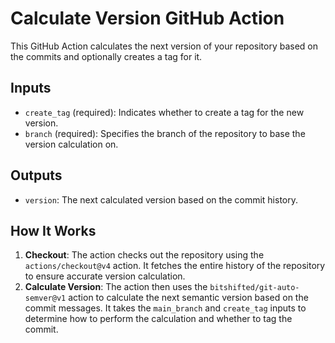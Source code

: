 # Calculate Version GitHub Action

This GitHub Action calculates the next version of your repository based on the commits and optionally creates a tag for it.

## Inputs

- `create_tag` (required): Indicates whether to create a tag for the new version.
- `branch` (required): Specifies the branch of the repository to base the version calculation on.

## Outputs

- `version`: The next calculated version based on the commit history.

## How It Works

1. **Checkout**: The action checks out the repository using the `actions/checkout@v4` action. It fetches the entire history of the repository to ensure accurate version calculation.
2. **Calculate Version**: The action then uses the `bitshifted/git-auto-semver@v1` action to calculate the next semantic version based on the commit messages. It takes the `main_branch` and `create_tag` inputs to determine how to perform the calculation and whether to tag the commit.